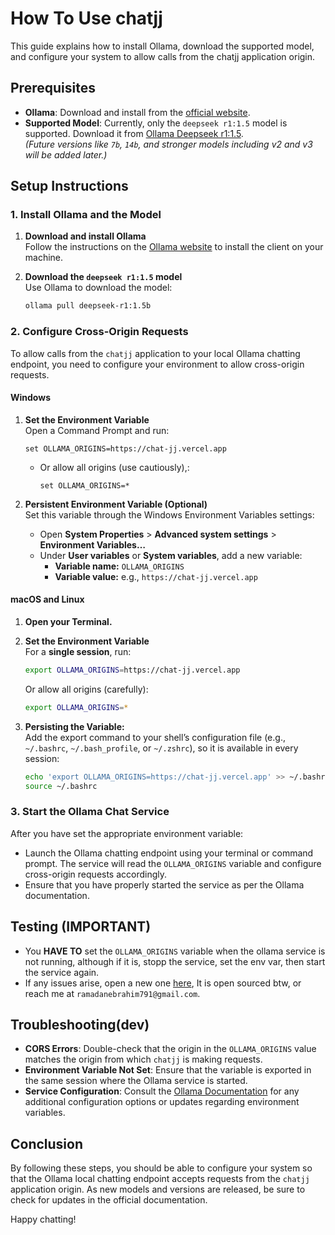 # How To Use chatjj

This guide explains how to install Ollama, download the supported model, and configure your system to allow calls from the chatjj application origin.

## Prerequisites

- **Ollama**: Download and install from the
  [official website](https://ollama.ai/).
- **Supported Model**: Currently, only the `deepseek r1:1.5` model is supported. Download it from
  [Ollama Deepseek r1:1.5](https://ollama.com/library/deepseek-r1:1.5b).  
  *(Future versions like `7b`, `14b`, and stronger models including v2 and v3 will be added later.)*

## Setup Instructions

### 1. Install Ollama and the Model

1. **Download and install Ollama**  
   Follow the instructions on the [Ollama website](https://ollama.ai/) to install the client on your machine.

2. **Download the `deepseek r1:1.5` model**  
   Use Ollama to download the model:
   ```bash
   ollama pull deepseek-r1:1.5b
   ```

### 2. Configure Cross-Origin Requests

To allow calls from the `chatjj` application to your local Ollama chatting endpoint, you need to configure your environment to allow cross-origin requests.

#### Windows

1. **Set the Environment Variable**  
   Open a Command Prompt and run:
   ```batch
   set OLLAMA_ORIGINS=https://chat-jj.vercel.app
   ```
   - Or allow all origins (use cautiously),:
     ```batch
     set OLLAMA_ORIGINS=*
     ```

2. **Persistent Environment Variable (Optional)**  
   Set this variable through the Windows Environment Variables settings:
   - Open **System Properties** > **Advanced system settings** > **Environment Variables…**
   - Under **User variables** or **System variables**, add a new variable:
     - **Variable name:** `OLLAMA_ORIGINS`
     - **Variable value:** e.g., `https://chat-jj.vercel.app`

#### macOS and Linux

1. **Open your Terminal.**

2. **Set the Environment Variable**  
   For a **single session**, run:
   ```bash
   export OLLAMA_ORIGINS=https://chat-jj.vercel.app
   ```

   Or allow all origins (carefully):
   ```bash
   export OLLAMA_ORIGINS=*
   ```

3. **Persisting the Variable:**  
   Add the export command to your shell’s configuration file (e.g., `~/.bashrc`, `~/.bash_profile`, or `~/.zshrc`), so it is available in every session:
   ```bash
   echo 'export OLLAMA_ORIGINS=https://chat-jj.vercel.app' >> ~/.bashrc
   source ~/.bashrc
   ```

### 3. Start the Ollama Chat Service

After you have set the appropriate environment variable:

- Launch the Ollama chatting endpoint using your terminal or command prompt. The service will read the `OLLAMA_ORIGINS` variable and configure cross-origin requests accordingly.
- Ensure that you have properly started the service as per the Ollama documentation.

## Testing (IMPORTANT)

- You <b>HAVE TO</b> set the `OLLAMA_ORIGINS` variable when the ollama service is not running, although if it is, stopp the service, set the env var, then start the service again.
- If any issues arise, open a new one [here](https://github.com/Ebrahim-Ramadan/vite-pwa-chatjj), It is open sourced btw, or reach me at `ramadanebrahim791@gmail.com`.

## Troubleshooting(dev)

- **CORS Errors**: Double-check that the origin in the `OLLAMA_ORIGINS` value matches the origin from which `chatjj` is making requests.
- **Environment Variable Not Set**: Ensure that the variable is exported in the same session where the Ollama service is started.
- **Service Configuration**: Consult the [Ollama Documentation](https://ollama.ai/docs) for any additional configuration options or updates regarding environment variables.

## Conclusion

By following these steps, you should be able to configure your system so that the Ollama local chatting endpoint accepts requests from the `chatjj` application origin. As new models and versions are released, be sure to check for updates in the official documentation.

Happy chatting!